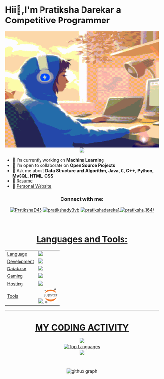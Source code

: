 # Hii👋,I'm Pratiksha Darekar a Competitive Programmer

  <img align="right" alt="GIF" src="pratiksha.gif" width="1000" height="380" />
<p align="center">
  <img src="https://readme-typing-svg.herokuapp.com?color=FFA500&size=30&center=true&vCenter=true&width=600&height=60&lines=Welcome+to+my+GitHub+Profile!;I'm+Pratiksha+Darekar;Nice+to+meet+you!">
</p>

- 🔭 I’m currently working on **Machine Learning**
- 👯 I’m open to collaborate on **Open Source Projects**
- 💬 Ask me about **Data Structure and Algorithm, Java, C, C++, Python, MySQL, HTML, CSS**
- 📝 <a href=""/>Resume</a>
- 📝 [Personal Website](https://pratikshad45.github.io/)
<div>

<h3 align="center">Connect with me:</h3>
<p align="center">
<a href="https://www.linkedin.com/in/darekarpratiksha/" target="blank"><img align="center" src="https://img.icons8.com/color/48/000000/linkedin.png" alt="PratikshaD45" height="30" width="30" /></a>
<a href="https://auth.geeksforgeeks.org/user/pratikshady3vb" target="blank"><img align="center" src="https://media.geeksforgeeks.org/wp-content/uploads/20210224040124/JSBinCollaborativeJavaScriptDebugging6-300x160.png" alt="pratikshady3vb" height="30" width="30" /></a>
<a href="https://www.hackerrank.com/profile/pratikshadareka1" target="blank"><img align="center" src="https://hrcdn.net/fcore/assets/work/header/hackerrank_logo-21e2867566.svg" alt="pratikshadareka1" height="30" width="30" />
<a href="https://leetcode.com/pratiksha_164/" target="blank"><img align="center" src="https://upload.wikimedia.org/wikipedia/commons/1/19/LeetCode_logo_black.png?20191202080835" alt="pratiksha_164/" height="30" width="30" />
<div>
<br>
<h1 align="center">Languages and Tools:</h1>
<table align="center">
<tr>
<td>Language</td>
<td> <a href="https://github.com/PratikshaD45" >
    <img src="https://skillicons.dev/icons?i=java,c,cpp,python" />
</a> 
</td>
</tr>

<tr>
<td>Development</td>
<td> <a href="https://github.com/PratikshaD45" >
    <img src="https://skillicons.dev/icons?i=html,css" />
  </a>
</td>
</tr>



<tr>
<td>Database</td>
<td> <a href="https://github.com/PratikshaD45" >
    <img src="https://skillicons.dev/icons?i=mysql,mongodb" />
   </a>
</td>
</tr>




<tr>
<td>Gaming</td>
<td> <a href="https://github.com/PratikshaD45" >
    <img src="https://skillicons.dev/icons?i=unity,blender" />
  </a>
 </td>
</tr>

<tr>
<td>Hosting</td>
<td> <a href="https://github.com/PratikshaD45" >
    <img src="https://skillicons.dev/icons?i=vercel,firebase,github,aws" />
  </a>
</td>
</tr>
<tr>
<td>Tools</td>
<td> <a href="https://github.com/PratikshaD45" >
    <img src="https://skillicons.dev/icons?i=git,github,vscode,eclipse,docker,replit,stackoverflow,postman" />
    <img src="./jupyter.png" height="50rem"/>
  </a>
</td>
</tr>
</table>
</div>

<hr>
<p>

</div>
<div align='center'>

# MY CODING ACTIVITY


<a href="https://github.com/PratikshaD45">
  <img  src="https://github-stats-lemon.vercel.app/api?username=PratikshaD45&show_icons=true&hide_border=true&theme=react" >
  
</a>
<!-- <img align="center" src="https://github-readme-stats.anuraghazra1.vercel.app/api/top-langs/?username=PratikshaD45&layout=compact&theme=radical" /> -->
<br>
<a align="center" href="https://github.com/PratikshaD45"><img src="https://github-readme-stats.vercel.app/api/top-langs/?username=PratikshaD45&langs_count=10&title_color=0891b2&text_color=ffffff&icon_color=0891b2&bg_color=1c1917&hide_border=true&locale=en&custom_title=Top%20%Languages" alt="Top Languages" /></a>
<br>
<img align="center" src="https://github-readme-streak-stats.herokuapp.com/?user=PratikshaD45&theme=react">

</p>

<br>

![github graph](https://github-readme-activity-graph.vercel.app/graph?username=PratikshaD45&theme=react-dark)
</div>
<br>


</div>
